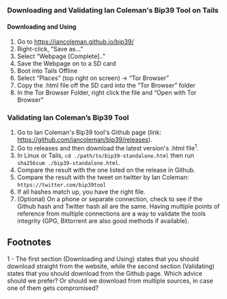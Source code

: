### Downloading and Validating Ian Coleman's Bip39 Tool on Tails

#### Downloading and Using
1. Go to https://iancoleman.github.io/bip39/
2. Right-click, “Save as…”
3. Select “Webpage [Complete]..”
4. Save the Webpage on to a SD card
5. Boot into Tails Offline
6. Select “Places” (top right on screen) → “Tor Browser”
6. Copy the .html file off the SD card into the “Tor Browser” folder
7. In the Tor Browser Folder, right click the file and “Open with Tor Browser”

### Validating Ian Coleman’s Bip39 Tool
1. Go to Ian Coleman's Bip39 tool's Github page (link: https://github.com/iancoleman/bip39/releases).
2. Go to releases and then download the latest version's .html file<sup>1</sup>.
3. In Linux or Tails, `cd ./path/to/bip39-standalone.html` then run `sha256sum ./bip39-standalone.html`.
4. Compare the result with the one listed on the release in Github.
5. Compare the result with the tweet on twitter by Ian Coleman: `https://twitter.com/bip39tool`
6. If all hashes match up, you have the right file.
7. (Optional) On a phone or separate connection, check to see if the Github hash and Twitter hash all are the same. Having multiple points of reference from multiple connections are a way to validate the tools integrity (GPG, Bittorrent are also good methods if available).

## Footnotes
1 - The first section (Downloading and Using) states that you should download straight from the website, while the second section (Validating) states that you should download from the Github page. Which advice should we prefer? Or should we download from multiple sources, in case one of them gets compromised?